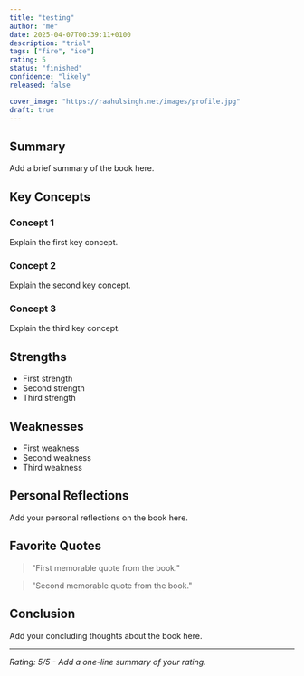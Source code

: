```yaml
---
title: "testing"
author: "me"
date: 2025-04-07T00:39:11+0100
description: "trial"
tags: ["fire", "ice"]
rating: 5
status: "finished"
confidence: "likely"
released: false

cover_image: "https://raahulsingh.net/images/profile.jpg"
draft: true
---
```


## Summary

Add a brief summary of the book here.

## Key Concepts

### Concept 1

Explain the first key concept.

### Concept 2

Explain the second key concept.

### Concept 3

Explain the third key concept.

## Strengths

- First strength
- Second strength
- Third strength

## Weaknesses

- First weakness
- Second weakness
- Third weakness

## Personal Reflections

Add your personal reflections on the book here.

## Favorite Quotes

> "First memorable quote from the book."

> "Second memorable quote from the book."

## Conclusion

Add your concluding thoughts about the book here.

---

*Rating: 5/5 - Add a one-line summary of your rating.*
